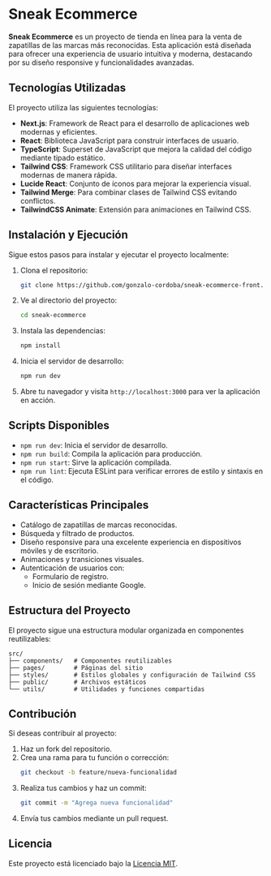 # Sneak Ecommerce

**Sneak Ecommerce** es un proyecto de tienda en línea para la venta de zapatillas de las marcas más reconocidas. Esta aplicación está diseñada para ofrecer una experiencia de usuario intuitiva y moderna, destacando por su diseño responsive y funcionalidades avanzadas.

## Tecnologías Utilizadas

El proyecto utiliza las siguientes tecnologías:

- **Next.js**: Framework de React para el desarrollo de aplicaciones web modernas y eficientes.
- **React**: Biblioteca JavaScript para construir interfaces de usuario.
- **TypeScript**: Superset de JavaScript que mejora la calidad del código mediante tipado estático.
- **Tailwind CSS**: Framework CSS utilitario para diseñar interfaces modernas de manera rápida.
- **Lucide React**: Conjunto de íconos para mejorar la experiencia visual.
- **Tailwind Merge**: Para combinar clases de Tailwind CSS evitando conflictos.
- **TailwindCSS Animate**: Extensión para animaciones en Tailwind CSS.

## Instalación y Ejecución

Sigue estos pasos para instalar y ejecutar el proyecto localmente:

1. Clona el repositorio:

   ```bash
   git clone https://github.com/gonzalo-cordoba/sneak-ecommerce-front.git
   ```

2. Ve al directorio del proyecto:

   ```bash
   cd sneak-ecommerce
   ```

3. Instala las dependencias:

   ```bash
   npm install
   ```

4. Inicia el servidor de desarrollo:

   ```bash
   npm run dev
   ```

5. Abre tu navegador y visita `http://localhost:3000` para ver la aplicación en acción.

## Scripts Disponibles

- `npm run dev`: Inicia el servidor de desarrollo.
- `npm run build`: Compila la aplicación para producción.
- `npm run start`: Sirve la aplicación compilada.
- `npm run lint`: Ejecuta ESLint para verificar errores de estilo y sintaxis en el código.

## Características Principales

- Catálogo de zapatillas de marcas reconocidas.
- Búsqueda y filtrado de productos.
- Diseño responsive para una excelente experiencia en dispositivos móviles y de escritorio.
- Animaciones y transiciones visuales.
- Autenticación de usuarios con:
  - Formulario de registro.
  - Inicio de sesión mediante Google.

## Estructura del Proyecto

El proyecto sigue una estructura modular organizada en componentes reutilizables:

```
src/
├── components/   # Componentes reutilizables
├── pages/        # Páginas del sitio
├── styles/       # Estilos globales y configuración de Tailwind CSS
├── public/       # Archivos estáticos
└── utils/        # Utilidades y funciones compartidas
```

## Contribución

Si deseas contribuir al proyecto:

1. Haz un fork del repositorio.
2. Crea una rama para tu función o corrección:
   ```bash
   git checkout -b feature/nueva-funcionalidad
   ```
3. Realiza tus cambios y haz un commit:
   ```bash
   git commit -m "Agrega nueva funcionalidad"
   ```
4. Envía tus cambios mediante un pull request.

## Licencia

Este proyecto está licenciado bajo la [Licencia MIT](LICENSE).
